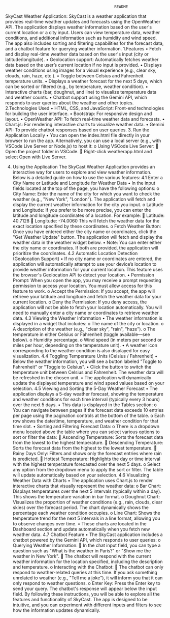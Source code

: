                                                     README
SkyCast Weather Application:
SkyCast is a weather application that provides real-time weather updates and forecasts using the OpenWeather API. The application displays weather information based on the user's current location or a city input. Users can view temperature data, weather conditions, and additional information such as humidity and wind speed. The app also includes sorting and filtering capabilities for the forecast data, and a chatbot feature for querying weather information.
1.Features
•	Fetch and display real-time weather data based on the user's input (city or latitude/longitude).
•	Geolocation support: Automatically fetches weather data based on the user’s current location if no input is provided.
•	Displays weather conditions using images for a visual experience (e.g., clear sky, clouds, rain, haze, etc.).
•	Toggle between Celsius and Fahrenheit temperature units.
•	Displays a weather forecast for the next 5 days, which can be sorted or filtered (e.g., by temperature, weather condition).
•	Interactive charts (bar, doughnut, and line) to visualize temperature data and weather counts.
•	Chatbot support using the Gemini API, which responds to user queries about the weather and other topics.
2.Technologies Used
•	HTML, CSS, and JavaScript: Front-end technologies for building the user interface.
•	Bootstrap: For responsive design and layout.
•	OpenWeather API: To fetch real-time weather data and forecasts.
•	Chart.js: For rendering interactive charts to visualize weather data.
•	Gemini API: To provide chatbot responses based on user queries.
3. Run the Application Locally
•	You can open the index.html file directly in your browser to run the app. Alternatively, you can use a local server (e.g., with VSCode Live Server or Node.js) to host it:
o	Using VSCode Live Server:
	Open the project folder in VSCode.
	Right-click weatherapp.html and select Open with Live Server.


4. Using the Application
The SkyCast Weather Application provides an interactive way for users to explore and view weather information. Below is a detailed guide on how to use the various features:
4.1 Enter a City Name or Latitude and Longitude for Weather Data
•	In the input fields located at the top of the page, you have the following options:
o	City Name: Enter the name of the city for which you want to check the weather (e.g., "New York", "London"). The application will fetch and display the current weather information for the city you input.
o	Latitude and Longitude: If you prefer to be more precise, you can enter the latitude and longitude coordinates of a location. For example:
	Latitude: 40.7128
	Longitude: -74.0060 This will fetch the weather data for the exact location specified by these coordinates.
o	Fetch Weather Button: Once you have entered either the city name or coordinates, click the "Get Weather Update" button. The application will fetch and display the weather data in the weather widget below.
•	Note: You can enter either the city name or coordinates. If both are provided, the application will prioritize the coordinates.
4.2 Automatic Location Detection (Geolocation Support)
•	If no city name or coordinates are entered, the application will automatically attempt to use your device’s location to provide weather information for your current location. This feature uses the browser's Geolocation API to detect your location.
•	Permission Prompt: When you open the app, you may receive a prompt requesting permission to access your location. You must allow access for this feature to work.
o	Accept the Permission: If you accept, the app will retrieve your latitude and longitude and fetch the weather data for your current location.
o	Deny the Permission: If you deny access, the application will not be able to fetch your location automatically. You will need to manually enter a city name or coordinates to retrieve weather data.
4.3 Viewing the Weather Information
•	The weather information is displayed in a widget that includes:
o	The name of the city or location.
o	A description of the weather (e.g., "clear sky", "rain", "haze").
o	The temperature in either Celsius or Fahrenheit (toggle available—see below).
o	Humidity percentage.
o	Wind speed (in meters per second or miles per hour, depending on the temperature unit).
•	A weather icon corresponding to the weather condition is also displayed for easy visualization.
4.4 Toggling Temperature Units (Celsius / Fahrenheit)
•	Below the weather information, you will see a button labeled "Toggle to Fahrenheit" or "Toggle to Celsius".
•	Click the button to switch the temperature unit between Celsius and Fahrenheit. The weather data will be refreshed in the chosen unit.
•	The application will dynamically update the displayed temperature and wind speed values based on your selection.
4.5 Viewing and Sorting the 5-Day Weather Forecast
•	The application displays a 5-day weather forecast, showing the temperature and weather conditions for each time interval (typically every 3 hours) over the next 5 days.
•	This data is displayed in the Tables section:
o	You can navigate between pages if the forecast data exceeds 10 entries per page using the pagination controls at the bottom of the table.
o	Each row shows the date/time, temperature, and weather condition for that time slot.
•	Sorting and Filtering Forecast Data:
o	There is a dropdown menu located above the table where you can select various options to sort or filter the data:
	Ascending Temperature: Sorts the forecast data from the lowest to the highest temperature.
	Descending Temperature: Sorts the forecast data from the highest to the lowest temperature.
	Rainy Days Only: Filters and shows only the forecast entries where rain is predicted.
	Hottest Temperature: Highlights the day or time interval with the highest temperature forecasted over the next 5 days.
o	Select any option from the dropdown menu to apply the sort or filter. The table will update automatically based on your selection.
4.6 Visualizing Weather Data with Charts
•	The application uses Chart.js to render interactive charts that visually represent the weather data:
o	Bar Chart: Displays temperatures over the next 5 intervals (typically within a day). This shows the temperature variation in bar format.
o	Doughnut Chart: Visualizes the proportion of weather conditions (e.g., rain, clouds, clear skies) over the forecast period. The chart dynamically shows the percentage each weather condition occupies.
o	Line Chart: Shows the temperature trend for the next 5 intervals in a line format, allowing you to observe changes over time.
•	These charts are located in the Dashboard section and update automatically when you fetch new weather data.
4.7 Chatbot Feature
•	The SkyCast application includes a chatbot powered by the Gemini API, which responds to user queries:
o	Querying Weather Information:
	In the chat input field, you can type a question such as "What is the weather in Paris?" or "Show me the weather in New York".
	The chatbot will respond with the current weather information for the location specified, including the description and temperature.
o	Interacting with the Chatbot:
	The chatbot can only respond to weather-related queries at this time. If you ask something unrelated to weather (e.g., "Tell me a joke"), it will inform you that it can only respond to weather questions.
o	Enter Key: Press the Enter key to send your query. The chatbot's response will appear below the input field.
By following these instructions, you will be able to explore all the features and functionality of SkyCast. The app is designed to be intuitive, and you can experiment with different inputs and filters to see how the information updates dynamically.
